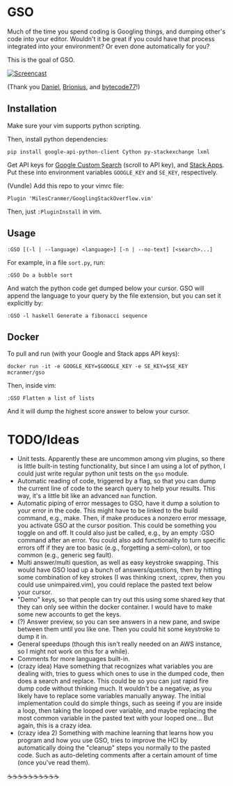 # GSO

Much of the time you spend coding is Googling things, and dumping
other's code into your editor. Wouldn't it be great if you could have
that process integrated into your environment? Or even done
automatically for you?

This is the goal of GSO.

[![Screencast](http://i.imgur.com/feBUqnJ.gif)](https://asciinema.org/a/123375)

(Thank you [Daniel](https://stackoverflow.com/a/35754890/2689923),
[Brionius](https://stackoverflow.com/a/18262384/2689923),
and [bytecode77](https://stackoverflow.com/a/29915909/2689923)!)

## Installation

Make sure your vim supports python scripting.

Then, install python dependencies:

```` 
pip install google-api-python-client Cython py-stackexchange lxml
````

Get API keys for [Google Custom Search](https://developers.google.com/custom-search/json-api/v1/overview)
(scroll to API key), and [Stack Apps](https://stackapps.com/apps/oauth/register). Put these into
environment variables `GOOGLE_KEY` and
`SE_KEY`, respectively.

(Vundle) Add this repo to your vimrc file:

````
Plugin 'MilesCranmer/GooglingStackOverflow.vim'
````

Then, just `:PluginInstall` in vim.

Usage
-----

````
:GSO [(-l | --language) <language>] [-n | --no-text] [<search>...]
````


For example, in a file `sort.py`, run:

````
:GSO Do a bubble sort
````

And watch the python code get dumped below your cursor.
GSO will append the language to your query by the file extension, but you can set it explicitly by:

````
:GSO -l haskell Generate a fibonacci sequence
````

Docker
------

To pull and run (with your Google and Stack apps API keys):

```` 
docker run -it -e GOOGLE_KEY=$GOOGLE_KEY -e SE_KEY=$SE_KEY mcranmer/gso
````

Then, inside vim:

```` 
:GSO Flatten a list of lists
````

And it will dump the highest score answer to below your cursor.

# TODO/Ideas

- Unit tests. Apparently these are uncommon among vim plugins, so there is little built-in testing functionality, but since I am using a lot of python, I could just write regular python unit tests on the `gso` module.
- Automatic reading of code, triggered by a flag, so that you can dump the current line of code to the search query to help your results. This way, it's a little bit like an advanced `man` function.
- Automatic piping of error messages to GSO, have it dump a solution to your error in the code. This might have to be linked to the build command, e.g., make. Then, if make produces a nonzero error message, you activate GSO at the cursor position. This could be something you toggle on and off. It could also just be called, e.g., by an empty :GSO command after an error. You could also add functionality to turn specific errors off if they are too basic (e.g., forgetting a semi-colon), or too common (e.g., generic seg fault).
- Multi answer/multi question, as well as easy keystroke swapping. This would have GSO load up a bunch of answers/questions, then by hitting some combination of key strokes (I was thinking :cnext, :cprev, then you could use unimpaired.vim), you could replace the pasted text below your cursor.
- "Demo" keys, so that people can try out this using some shared key that they can only see within the docker container. I would have to make some new accounts to get the keys.
- (?) Answer preview, so you can see answers in a new pane, and swipe between them until you like one. Then you could hit some keystroke to dump it in.
- General speedups (though this isn't really needed on an AWS instance, so I might not work on this for a while).
- Comments for more languages built-in.
- (crazy idea) Have something that recognizes what variables you are dealing with, tries to guess which ones to use in the dumped code, then does a search and replace. This could be so you can just rapid fire dump code without thinking much. It wouldn't be a negative, as you likely have to replace some variables manually anyway. The initial implementation could do simple things, such as seeing if you are inside a loop, then taking the looped over variable, and maybe replacing the most common variable in the pasted text with your looped one... But again, this is a crazy idea.
- (crazy idea 2) Something with machine learning that learns how you program and how you use GSO, tries to improve the HCI by automatically doing the "cleanup" steps you normally to the pasted code. Such as auto-deleting comments after a certain amount of time (once you've read them).

☕☕☕☕☕☕☕☕☕☕
